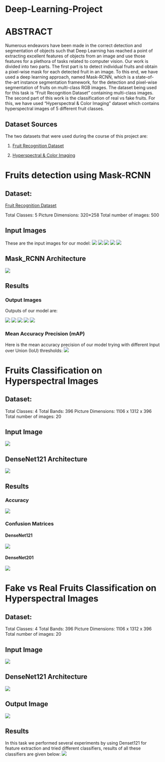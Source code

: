 # **Deep-Learning-Project**

# ABSTRACT
Numerous endeavors have been made in the correct detection and segmentation of objects such that Deep Learning has reached a point of extracting excellent features of objects from an image and use those features for a plethora of tasks related to computer vision. Our work is divided into two parts. The first part is to detect individual fruits and obtain a pixel-wise mask for each detected fruit in an image. To this end, we have used a deep learning approach, named Mask-RCNN, which is a state-of-the-art instance segmentation framework, for the detection and pixel-wise segmentation of fruits on multi-class RGB images. The dataset being used for this task is “Fruit Recognition Dataset” containing multi-class images. The second part of this work is the classification of real vs fake fruits. For this, we have used “Hyperspectral & Color Imaging” dataset which contains hyperspectral images of 5 different fruit classes.

## Dataset Sources
The two datasets that were used during the course of this project are:

1. [Fruit Recognition Dataset](https://zenodo.org/record/1310165)

2. [Hyperspectral & Color Imaging](https://sites.google.com/site/hyperspectralcolorimaging/dataset)

# **Fruits detection using Mask-RCNN**

## Dataset:
 [Fruit Recognition Dataset](https://zenodo.org/record/1310165)
 
Total Classes: 5
Picture Dimensions: 320×258
Total number of images: 500

## Input Images
These are the input images for our model: 
![](Images/Input_Images/apple.png)
![](Images/Input_Images/orange.png)
![](Images/Input_Images/mango.png)
![](Images/Input_Images/peach.png)
![](Images/Input_Images/tomato.png)

## Mask_RCNN Architecture
![](Images/Mask_RCNN.jpg)

## Results
### Output Images

Outputs of our model are:

![](Images/Output_Images/Apple.png)
![](Images/Output_Images/Orange.png)
![](Images/Output_Images/Mango.png)
![](Images/Output_Images/Peach.jpg)
![](Images/Output_Images/Tomato.jpg)

### Mean Accuracy Precision (mAP)
Here is the mean accuracy precision of our model trying with different Input over Union (IoU) thresholds:
![](Images/Output_Images/IOU_table.JPG)


# **Fruits Classification on Hyperspectral Images**

## Dataset:
Total Classes: 4
Total Bands: 396
Picture Dimensions:  1106 x 1312 x 396
Total number of images: 20

## Input Image
![](Images/Input_Images/apple_hyperspectral.png)

## DenseNet121 Architecture
![](Images/DenseNet121_simple.JPG)

## Results

### Accuracy
![](Images/Output_Images/densenet_results.JPG)

### Confusion Matrices

#### DenseNet121
![](Images/Confusion_Matrix/DenseNet121.jpg)
#### DenseNet201
![](Images/Confusion_Matrix/DenseNet201.jpg)



# **Fake vs Real Fruits Classification on Hyperspectral Images**

## Dataset:
Total Classes: 4
Total Bands: 396
Picture Dimensions:  1106 x 1312 x 396
Total number of images: 20

## Input Image
![](Images/Input_Images/apple_hyperspectral.png)

## DenseNet121 Architecture
![](Images/DenseNet121.JPG)

## Output Image
![](Images/Output_Images/apple_hyperspectral.png)

## Results
In this task we performed several experiments by using Denset121 for feature extraction and tried different classifiers, results of all these classifiers are given below:
![](Images/Output_Images/Fake_vs_Real_accuracy.JPG)


